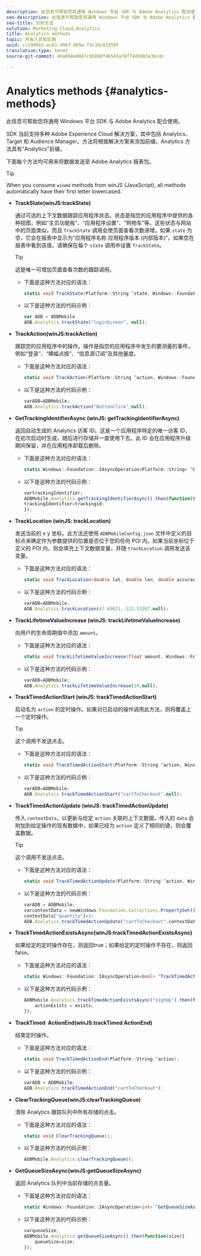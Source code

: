 ```yaml
---
description: 此信息可帮助您将通用 Windows 平台 SDK 与 Adobe Analytics 配合使用。
seo-description: 此信息可帮助您将通用 Windows 平台 SDK 与 Adobe Analytics 配合使用。
seo-title: 分析方法
solution: Marketing Cloud,Analytics
title: Analytics methods
topic: 开发人员和实施
uuid: cc299bb5-ec61-49bf-869a-f3c3bc83359f
translation-type: tm+mt
source-git-commit: 46a0b8e0087c65880f46545a78f74d5985e36cdc

---
```



# Analytics methods {#analytics-methods}

此信息可帮助您将通用 Windows 平台 SDK 与 Adobe Analytics 配合使用。

SDK 当前支持多种 Adobe Experience Cloud 解决方案，其中包括 Analytics、Target 和 Audience Manager。方法将根据解决方案来添加前缀。Analytics 方法具有“Analytics”前缀。

下面每个方法均可用来将数据发送至 Adobe Analytics 报表包。

>[!TIP]
>
>When you consume `winmd` methods from winJS (JavaScript), all methods automatically have their first letter lowercased.

* **TrackState(winJS:trackState)**

   通过可选的上下文数据跟踪应用程序状态。状态是指您的应用程序中提供的各种视图，例如“主页功能板”、“应用程序设置”、“购物车”等。这些状态与网站中的页面类似，而且 `TrackState` 调用会使页面查看次数递增。如果 `state` 为空，它会在报表中显示为“应用程序名称 应用程序版本 (内部版本)”。如果您在报表中看到该值，请确保在每个 `state` 调用中设置 `TrackState`。

   >[!TIP]
   >
   >这是唯一可增加页面查看次数的跟踪调用。

   * 下面是这种方法对应的语法：

      ```csharp
      static void TrackState(Platform::String ^state, Windows::Foundation::Collections::IMap<Platform::String^, Platform::Object> ^contextData); 
      ```

   * 以下是这种方法的代码示例：

      ```js
      var ADB = ADBMobile
      ADB.Analytics.trackState("loginScreen", null);
      ```

* **TrackAction(winJS:trackAction)**

   跟踪您的应用程序中的操作。操作是指您的应用程序中发生的要测量的事件，例如“登录”、“横幅点按”、“信息源订阅”及其他量度。

   * 下面是这种方法对应的语法：

      ```csharp
      static void TrackAction(Platform::String ^action, Windows::Foundation::Collections::IMap<Platform::String^, Platform::Object> ^contextData); 
      ```

   * 以下是这种方法的代码示例：

      ```js
      varADB=ADBMobile; 
      ADB.Analytics.trackAction("ButtonClick",null); 
      ```

* **GetTrackingIdentifierAsync (winJS: getTrackingIdentifierAsync)**

   返回自动生成的 Analytics 访客 ID。这是一个应用程序特定的唯一访客 ID，在初次启动时生成，随后进行存储并一直使用下去。此 ID 会在应用程序升级期间保留，并在应用程序卸载后删除。

   * 下面是这种方法对应的语法：

      ```csharp
      static Windows::Foundation::IAsyncOperation<Platform::String> ^GetTrackingIdentifierAsync(); 
      ```

   * 以下是这种方法的代码示例：

      ```js
      vartrackingIdentifier; 
      ADBMobile.Analytics.getTrackingIdentifierAsync().then(function(trackingid){
      trackingIdentifier=trackingid;
      });
      ```

* **TrackLocation (winJS: trackLocation)**

   发送当前的 x y 坐标。此方法还使用 `ADBMobileConfig.json` 文件中定义的目标点来确定作为参数提供的位置是否位于您的任何 POI 内。如果当前坐标位于定义的 POI 内，则会填充上下文数据变量，并随 `trackLocation` 调用发送该变量。

   * 下面是这种方法对应的语法：

      ```csharp
      static void TrackLocation(double lat, double lon, double accuracy, Windows::Foundation::Collections::IMap<Platform::String^, Platform::Object> ^contextData);
      ```

   * 以下是这种方法的代码示例：

      ```js
      varADB=ADBMobile; 
      ADB.Analytics.trackLocation(47.60621,-122.33207,null);
      ```

* **TrackLifetime&#x200B;ValueIncrease (winJS: trackLifetime&#x200B;ValueIncrease)**

   向用户的生命周期值中添加 `amount`。

   * 下面是这种方法对应的语法：

      ```csharp
      static void TrackLifetimeValueIncrease(float amount, Windows::Foundation::Collections::IMap<Platform::String^, Platform::Object> ^contextData); 
      ```

   * 以下是这种方法的代码示例：

      ```js
      varADB=ADBMobile;
      ADB.Analytics.trackLifetimeValueIncrease(10,null);
      ```

* **TrackTimed&#x200B;ActionStart (winJS: trackTimed&#x200B;ActionStart)**

   启动名为 `action` 的定时操作。如果对已启动的操作调用此方法，则将覆盖上一个定时操作。

   >[!TIP]
   >
   >这个调用不发送点击。

   * 下面是这种方法对应的语法：

      ```csharp
      static void TrackTimedActionStart(Platform::String ^action, Windows::Foundation::Collections::IMap<Platform::String^, Platform::Object^> ^contextData); 
      ```

   * 以下是这种方法的代码示例：

      ```js
      varADB=ADBMobile;
      ADB.Analytics.trackTimedActionStart("cartToCheckout",null); 
      ```

* **TrackTimed&#x200B;ActionUpdate (winJS: trackTimed&#x200B;ActionUpdate)**

   传入 `contextData`，以更新与给定 `action` 关联的上下文数据。传入的 `data` 会附加到给定操作的现有数据中，如果已经为 `action` 定义了相同的键，则会覆盖数据。

   >[!TIP]
   >
   >这个调用不发送点击。

   * 下面是这种方法对应的语法：

      ```csharp
      static void TrackTimedActionUpdate(Platform::String ^action, Windows::Foundation::Collections::IMap<Platform::String^, Platform::Object> ^contextData); 
      ```

   * 以下是这种方法的代码示例：

      ```js
      varADB = ADBMobile;
      varcontextData = newWindows.Foundation.Collections.PropertySet();
      contextData["quantity"]=3; 
      ADB.Analytics.trackTimedActionUpdate("cartToCheckout",contextData);
      ```

* **TrackTimedActionExistsAsync(winJS:trackTimedActionExistsAsync)**

   如果给定的定时操作存在，则返回true；如果给定的定时操作不存在，则返回false。

   * 下面是这种方法对应的语法：

      ```csharp
      static Windows::Foundation::IAsyncOperation<bool> ^TrackTimedActionExistsAsync(Platform::String ^action); 
      ```

   * 以下是这种方法的代码示例：

      ```js
      ADBMobile.Analytics.trackTimedActionExistsAsync("signUp").then(function(exists){ 
          actionExists = exists; 
      });
      ```

* **TrackTimed &#x200B; ActionEnd(winJS:trackTimed &#x200B; ActionEnd)**

   结束定时操作。

   * 下面是这种方法对应的语法：

      ```csharp
      static void TrackTimedActionEnd(Platform::String ^action);
      ```

   * 以下是这种方法的代码示例：

      ```js
      varADB = ADBMobile; 
      ADB.Analytics.trackTimedActionEnd("cartToCheckout"); 
      ```

* **ClearTrackingQueue(winJS:clearTrackingQueue)**

   清除 Analytics 跟踪队列中所有存储的点击。

   * 下面是这种方法对应的语法：

      ```csharp
      static void ClearTrackingQueue();
      ```

   * 以下是这种方法的代码示例：

      ```js
      ADBMobile.Analytics.clearTrackingQueue();
      ```

* **GetQueueSizeAsync(winJS:getQueueSizeAsync)**

   返回 Analytics 队列中当前存储的点击量。

   * 下面是这种方法对应的语法：

      ```csharp
      static Windows::Foundation::IAsyncOperation<int> ^GetQueueSizeAsync();
      ```

   * 以下是这种方法的代码示例：

      ```js
      varqueueSize;
      ADBMobile.Analytics.getQueueSizeAsync().then(function(size){ 
          queueSize=size;
      });
      ```
